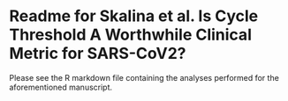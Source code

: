 # Readme for Skalina et al. Is Cycle Threshold A Worthwhile Clinical Metric for SARS-CoV2?

Please see the R markdown file containing the analyses performed for the aforementioned manuscript. 
